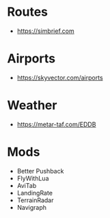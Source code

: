 # Routes
* https://simbrief.com

# Airports
* https://skyvector.com/airports

# Weather
* https://metar-taf.com/EDDB

# Mods
* Better Pushback
* FlyWithLua
* AviTab
* LandingRate
* TerrainRadar
* Navigraph
